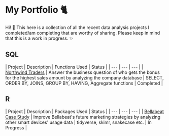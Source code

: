 # My Portfolio :cat2:

Hi! :wave: 
This here is a collection of all the recent data analysis projects I completed/am completing that are worthy of sharing. Please keep in mind that this is a work in progress. :sparkles:

## SQL

| Project | Description | Functions Used | Status |
| --- | --- | --- |
| [Northwind Traders](https://github.com/tubako/northwind-trades#readme) | Answer the business question of who gets the bonus for the highest sales amount by analyzing the company database | SELECT, ORDER BY, JOINS, GROUP BY, HAVING, Aggregate functions | Completed |


## R

| Project | Description | Packages Used | Status |
| --- | --- | --- |
| [Bellabeat Case Study](https://github.com/tubako/bellabeat-case-study#readme) | Improve Bellabeat's future marketing strategies by analyzing other smart devices' usage data | tidyverse, skimr, snakecase etc. | In Progress |




